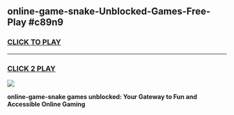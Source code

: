 
## online-game-snake-Unblocked-Games-Free-Play #c89n9
<h3>
<a href="https://us.freeplayer.one?title=online-game-snake&ref=9M">CLICK TO PLAY</a></h3>
<hr>

<h3>
<a href="https://us.freeplayer.one?title=online-game-snake&ref=9M">CLICK 2 PLAY</a>
  
</h3>

<a href="https://us.freeplayer.one?title=online-game-snake&ref=9M"><img src="https://clearcache.store/games.png"></a>


**online-game-snake games unblocked: Your Gateway to Fun and Accessible Online Gaming**
